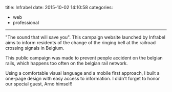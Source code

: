 title: Infrabel
date: 2015-10-02 14:10:58
categories:
- web
- professional
---

"The sound that will save you". This campaign website launched by Infrabel aims
to inform residents of the change of the ringing bell at the railroad crossing
signals in Belgium.

This public campaign was made to prevent people accident on the belgian rails,
which happens too often on the belgian rail network.

Using a comfortable visual language and a mobile first approach, I built a
one-page design with easy access to information.
I didn't forget to honor our special guest, Arno himself!
